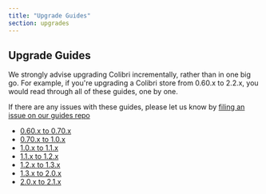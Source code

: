 ```yaml
---
title: "Upgrade Guides"
section: upgrades
---
```


## Upgrade Guides

We strongly advise upgrading Colibri incrementally, rather than in one big go. For example, if you're upgrading a Colibri store from 0.60.x to 2.2.x, you would read through all of these guides, one by one. 

If there are any issues with these guides, please let us know by [filing an issue on our guides repo](https://github.com/colibri/colibri-guides/issues/new)

* [0.60.x to 0.70.x](/developer/upgrades/point-sixty-to-point-seventy)
* [0.70.x to 1.0.x](/developer/upgrades/point-seventy-to-one-dot-oh)
* [1.0.x to 1.1.x](/developer/upgrades/one-dot-oh-to-one-dot-one)
* [1.1.x to 1.2.x](/developer/upgrades/one-dot-one-to-one-dot-two)
* [1.2.x to 1.3.x](/developer/upgrades/one-dot-two-to-one-dot-three)
* [1.3.x to 2.0.x](/developer/upgrades/one-dot-three-to-two-dot-oh)
* [2.0.x to 2.1.x](/developer/upgrades/two-dot-oh-to-two-dot-one)

